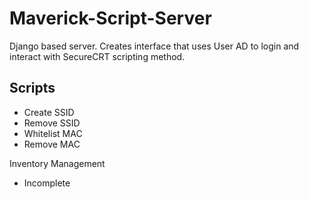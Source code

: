 # Maverick-Script-Server

Django based server.
Creates interface that uses User AD to login and interact with SecureCRT scripting method.

## Scripts 
- Create SSID
- Remove SSID
- Whitelist MAC
- Remove MAC

Inventory Management
- Incomplete
